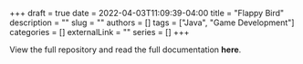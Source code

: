 +++ 
draft = true
date = 2022-04-03T11:09:39-04:00
title = "Flappy Bird"
description = ""
slug = ""
authors = []
tags = ["Java", "Game Development"]
categories = []
externalLink = ""
series = []
+++

View the full repository and read the full documentation **here**.